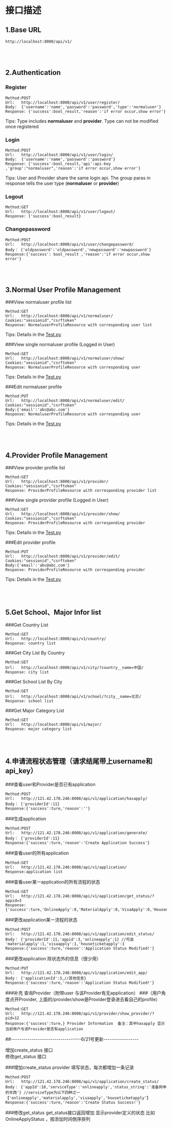 接口描述
==
## 1.Base URL

    http://localhost:8000/api/v1/
    
<br/><br/> 
## 2.Authentication
### Register

```
Method:POST
Url:   http://localhost:8000/api/v1/user/register/
Body:  {'username':'name','password':'password','type':'normaluser'}
Response: {'success':bool_result,'reason':'if error occur,show error'}
```
Tips: Type includes __normaluser__ and __provider__. Type can not be modified once registered

### Login

```
Method:POST
Url:   http://localhost:8000/api/v1/user/login/
Body:  {'username':'name','password':'password'}
Response: {'success':bool_result,'api':api-key ,'group':"normaluser",'reason':'if error occur,show error'}
```
Tips: User and Provider share the same login api. The group paras in response tells the user type (__normaluser__ or __provider__)

### Logout
```
Method:GET
Url:   http://localhost:8000/api/v1/user/logout/
Response: {'success':bool_result}
```

### Changepassword
```
Method:POST
Url:   http://localhost:8000/api/v1/user/changepassword/
Body： {'oldpassword':'oldpassword','newpassword':'newpassword'}
Response:{'success': bool_result ,'reason':'if error occur,show error'}
```
<br/><br/>
## 3.Normal User Profile Management
###View normaluser profile list
```
Method:GET
Url:   http://localhost:8000/api/v1/normaluser/
Cookies:"sessionid","csrftoken"
Response: NormaluserProfileResource with corresponding user list
```
Tips: Details in the [Test.py](../AbroadPassProject/AbroadPassApp/Test.py)

###View single normaluser profile (Logged in User)
```
Method:GET
Url:   http://localhost:8000/api/v1/normaluser/show/
Cookies:"sessionid","csrftoken"
Response: NormaluserProfileResource with corresponding user
```
Tips: Details in the [Test.py](../AbroadPassProject/AbroadPassApp/Test.py)

###Edit normaluser profile
```
Method:PUT
Url:   http://localhost:8000/api/v1/normaluser/edit/
Cookies:"sessionid","csrftoken"
Body:{'email':'abc@abc.com'}
Response: NormaluserProfileResource with corresponding user
```
Tips: Details in the [Test.py](../AbroadPassProject/AbroadPassApp/Test.py)

<br/><br/>
## 4.Provider Profile Management
###View provider profile list
```
Method:GET
Url:   http://localhost:8000/api/v1/provider/
Cookies:"sessionid","csrftoken"
Response: ProviderProfileResource with corresponding provider list
```

###View single provider profile (Logged in User)
```
Method:GET
Url:   http://localhost:8000/api/v1/provider/show/
Cookies:"sessionid","csrftoken"
Response: ProviderProfileResource with corresponding provider
```
Tips: Details in the [Test.py](../AbroadPassProject/AbroadPassApp/Test.py)

###Edit provider profile
```
Method:PUT
Url:   http://localhost:8000/api/v1/provider/edit/
Cookies:"sessionid","csrftoken"
Body:{'email':'abc@abc.com'}
Response: ProviderProfileResource with corresponding provider
```
Tips: Details in the [Test.py](../AbroadPassProject/AbroadPassApp/Test.py)

<br/><br/>
## 5.Get School、Major Infor list
###Get Country List
```
Method:GET
Url:   http://localhost:8000/api/v1/country/
Response: country list
```

###Get City List By Country
```
Method:GET
Url:   http://localhost:8000/api/v1/city/?country__name=中国/
Response: city list
```

###Get School List By City
```
Method:GET
Url:   http://localhost:8000/api/v1/school/?city__name=北京/
Response: school list
```

###Get Major Category List
```
Method:GET
Url:   http://localhost:8000/api/v1/major/
Response: major category list
```

<br/><br/>
## 4.申请流程状态管理（请求结尾带上username和api_key）
###查看user和Provider是否已有application
```
Method:POST
Url:   http://121.42.178.246:8008/api/v1/application/hasapply/
Body： {'providerId':11}
Response:{'success':ture,'reason':''}
```

###生成application
```
Method:POST
Url:   http://121.42.178.246:8008/api/v1/application/generate/
Body： {'providerId':11}
Response:{'success':ture,'reason':'Create Application Success'}
```

###查看user的所有application
```
Method:GET
Url:   http://121.42.178.246:8008/api/v1/application/
Response:application list
```

###查看user某一application的所有流程的状态
```
Method:GET
Url:   http://121.42.178.246:8008/api/v1/application/get_status/?appid=3
Response:{'success':ture,'OnlineApply':0,'MaterialApply':0,'VisaApply':0,'HouseAndTicketApply':0}
```

###更改application某一流程的状态
```
Method:POST
Url:   http://121.42.178.246:8008/api/v1/application/edit_status/
Body： {'providerId':11,'appid':3,'onlineapply':1} //可选 'materialapply':1,'visaapply':1,'houseticketapply':1
Response:{'success':ture,'reason':'Application Status Modified!'}
```

###更改application 除状态外的信息（很少用）
```
Method:PUT
Url:   http://121.42.178.246:8008/api/v1/application/edit_app/
Body： {'applicationId':3,//其他信息}
Response:{'success':ture,'reason':'Application Status Modified!'}
```

###补充 查询Provider（附带user 与该Provider有无application）
###（用户角度点开Provider, 上面的/provider/show是Provider登录进去看自己的profile）
```
Method:GET
Url:   http://121.42.178.246:8008/api/v1/provider/show_provider/?pid=12
Response:{'success':ture,} Provider Information  备注：其中hasapply 显示当前用户与该Provider是否有application
```

##----------------------------------6/21号更新-----------------

增加create_status 接口<br/>
修改get_status 接口

###增加create_status
provider 填写状态，每次都增加一条记录
```
Method:POST
Url:   http://121.42.178.246:8008/api/v1/application/create_status/
Body： {'appId':18,'serviceType':'onlineapply','status_string':'准备网申的东西'} //serviceType为以下四种之一【'onlineapply','materialapply','visaapply','houseticketapply'】
Response:{'success':ture,'reason':'Create Status Success!'}
```

###修改get_status
get_status接口返回增加 显示provider定义的状态 比如 OnlineApplyStatus ，按添加时间倒序排列
